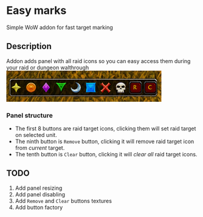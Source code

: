 # Easy marks
Simple WoW addon for fast target marking

## Description
Addon adds panel with all raid icons so you can easy access them during your raid or dungeon walthrough
![Preview](assets/preview.png)
### Panel structure
- The first 8 buttons are raid target icons, clicking them will set raid target on selected unit.
- The ninth button is `Remove` button, clicking it will remove raid target icon from _current_ target.
- The tenth button is `Clear` button, clicking it will _clear all_ raid target icons.
## TODO
1. Add panel resizing
2. Add panel disabling
3. Add `Remove` and `Clear` buttons textures
4. Add button factory
